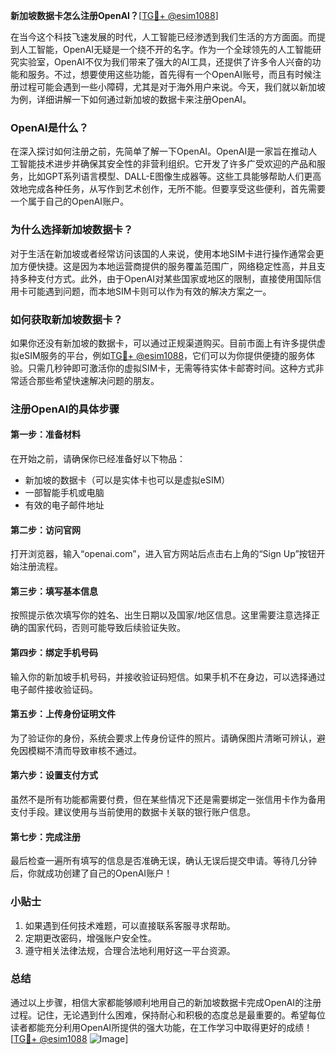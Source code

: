 **新加坡数据卡怎么注册OpenAI？**[[TG💪+ @esim1088](https://t.me/s/esim1088)]

在当今这个科技飞速发展的时代，人工智能已经渗透到我们生活的方方面面。而提到人工智能，OpenAI无疑是一个绕不开的名字。作为一个全球领先的人工智能研究实验室，OpenAI不仅为我们带来了强大的AI工具，还提供了许多令人兴奋的功能和服务。不过，想要使用这些功能，首先得有一个OpenAI账号，而且有时候注册过程可能会遇到一些小障碍，尤其是对于海外用户来说。今天，我们就以新加坡为例，详细讲解一下如何通过新加坡的数据卡来注册OpenAI。

### OpenAI是什么？

在深入探讨如何注册之前，先简单了解一下OpenAI。OpenAI是一家旨在推动人工智能技术进步并确保其安全性的非营利组织。它开发了许多广受欢迎的产品和服务，比如GPT系列语言模型、DALL-E图像生成器等。这些工具能够帮助人们更高效地完成各种任务，从写作到艺术创作，无所不能。但要享受这些便利，首先需要一个属于自己的OpenAI账户。

### 为什么选择新加坡数据卡？

对于生活在新加坡或者经常访问该国的人来说，使用本地SIM卡进行操作通常会更加方便快捷。这是因为本地运营商提供的服务覆盖范围广，网络稳定性高，并且支持多种支付方式。此外，由于OpenAI对某些国家或地区的限制，直接使用国际信用卡可能遇到问题，而本地SIM卡则可以作为有效的解决方案之一。

### 如何获取新加坡数据卡？

如果你还没有新加坡的数据卡，可以通过正规渠道购买。目前市面上有许多提供虚拟eSIM服务的平台，例如[TG💪+ @esim1088](https://t.me/s/esim1088)，它们可以为你提供便捷的服务体验。只需几秒钟即可激活你的虚拟SIM卡，无需等待实体卡邮寄时间。这种方式非常适合那些希望快速解决问题的朋友。

### 注册OpenAI的具体步骤

#### 第一步：准备材料
在开始之前，请确保你已经准备好以下物品：
- 新加坡的数据卡（可以是实体卡也可以是虚拟eSIM）
- 一部智能手机或电脑
- 有效的电子邮件地址

#### 第二步：访问官网
打开浏览器，输入“openai.com”，进入官方网站后点击右上角的“Sign Up”按钮开始注册流程。

#### 第三步：填写基本信息
按照提示依次填写你的姓名、出生日期以及国家/地区信息。这里需要注意选择正确的国家代码，否则可能导致后续验证失败。

#### 第四步：绑定手机号码
输入你的新加坡手机号码，并接收验证码短信。如果手机不在身边，可以选择通过电子邮件接收验证码。

#### 第五步：上传身份证明文件
为了验证你的身份，系统会要求上传身份证件的照片。请确保图片清晰可辨认，避免因模糊不清而导致审核不通过。

#### 第六步：设置支付方式
虽然不是所有功能都需要付费，但在某些情况下还是需要绑定一张信用卡作为备用支付手段。建议使用与当前使用的数据卡关联的银行账户信息。

#### 第七步：完成注册
最后检查一遍所有填写的信息是否准确无误，确认无误后提交申请。等待几分钟后，你就成功创建了自己的OpenAI账户！

### 小贴士
1. 如果遇到任何技术难题，可以直接联系客服寻求帮助。
2. 定期更改密码，增强账户安全性。
3. 遵守相关法律法规，合理合法地利用好这一平台资源。

### 总结

通过以上步骤，相信大家都能够顺利地用自己的新加坡数据卡完成OpenAI的注册过程。记住，无论遇到什么困难，保持耐心和积极的态度总是最重要的。希望每位读者都能充分利用OpenAI所提供的强大功能，在工作学习中取得更好的成绩！[[TG💪+ @esim1088](https://t.me/s/esim1088) ![Image](https://i.postimg.cc/4NQfJmqS/Snipaste-2025-05-13-00-14-12.png)]